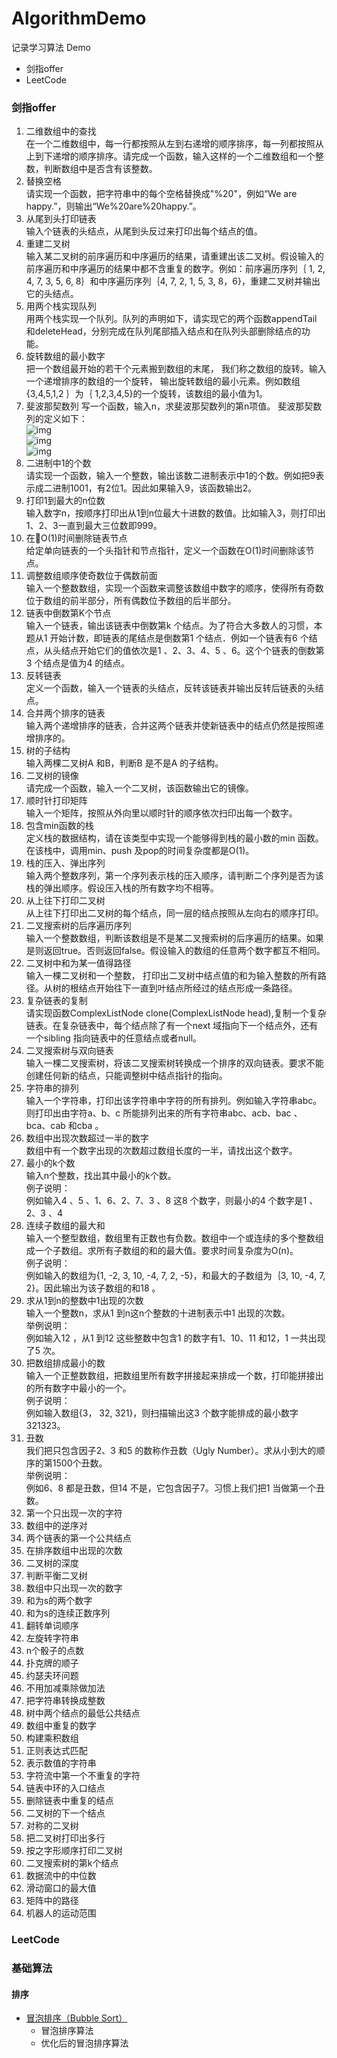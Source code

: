 # AlgorithmDemo
记录学习算法 Demo 
- 剑指offer
- LeetCode

### 剑指offer
01. 二维数组中的查找  
在一个二维数组中，每一行都按照从左到右递增的顺序排序，每一列都按照从上到下递增的顺序排序。请完成一个函数，输入这样的一个二维数组和一个整数，判断数组中是否含有该整数。
1. 替换空格  
请实现一个函数，把字符串中的每个空格替换成"%20"，例如“We are happy.”，则输出“We%20are%20happy.”。
1. 从尾到头打印链表   
输入个链表的头结点，从尾到头反过来打印出每个结点的值。
1. 重建二叉树   
输入某二叉树的前序遍历和中序遍历的结果，请重建出该二叉树。假设输入的前序遍历和中序遍历的结果中都不含重复的数字。例如：前序遍历序列｛ 1, 2, 4, 7, 3, 5, 6, 8｝和中序遍历序列｛4, 7, 2, 1, 5, 3, 8，6}，重建二叉树并输出它的头结点。
1. 用两个栈实现队列   
用两个栈实现一个队列。队列的声明如下，请实现它的两个函数appendTail 和deleteHead，分别完成在队列尾部插入结点和在队列头部删除结点的功能。
1. 旋转数组的最小数字   
把一个数组最开始的若干个元素搬到数组的末尾， 我们称之数组的旋转。输入一个递增排序的数组的一个旋转， 输出旋转数组的最小元素。例如数组{3,4,5,1,2 ｝为｛ 1,2,3,4,5}的一个旋转，该数组的最小值为1。
1. 斐波那契数列
写一个函数，输入n，求斐波那契数列的第n项值。
斐波那契数列的定义如下：   
![img](https://wikimedia.org/api/rest_v1/media/math/render/svg/58ebe8b2d5551fb272cd4258940fe1e492592d02)   
![img](https://wikimedia.org/api/rest_v1/media/math/render/svg/c374ba08c140de90c6cbb4c9b9fcd26e3f99ef56)   
![img](https://wikimedia.org/api/rest_v1/media/math/render/svg/4fa6d281e7a54e08aeffeef7458ddc0884333686)
1. 二进制中1的个数   
请实现一个函数，输入一个整数，输出该数二进制表示中1的个数。例如把9表示成二进制1001，有2位1。因此如果输入9，该函数输出2。
1. 打印1到最大的n位数   
输入数字n，按顺序打印出从1到n位最大十进数的数值。比如输入3，则打印出1、2、3一直到最大三位数即999。
1. 在O(1)时间删除链表节点   
给定单向链表的一个头指针和节点指针，定义一个函数在O(1)时间删除该节点。
1. 调整数组顺序使奇数位于偶数前面   
输入一个整数数组，实现一个函数来调整该数组中数字的顺序，使得所有奇数位于数组的前半部分，所有偶数位予数组的后半部分。
1. 链表中倒数第K个节点   
输入一个链表，输出该链表中倒数第k 个结点。为了符合大多数人的习惯，本题从1 开始计数，即链表的尾结点是倒数第1 个结点．例如一个链表有6 个结点，从头结点开始它们的值依次是1 、2、3、4、5 、6。这个个链表的倒数第3 个结点是值为4 的结点。
1. 反转链表   
定义一个函数，输入一个链表的头结点，反转该链表并输出反转后链表的头结点。
1. 合并两个排序的链表   
输入两个递增排序的链表，合并这两个链表并使新链表中的结点仍然是按照递增排序的。
1. 树的子结构   
输入两棵二叉树A 和B，判断B 是不是A 的子结构。
1. 二叉树的镜像   
请完成一个函数，输入一个二叉树，该函数输出它的镜像。
1. 顺时针打印矩阵   
输入一个矩阵，按照从外向里以顺时针的顺序依次扫印出每一个数字。
1. 包含min函数的栈   
定义栈的数据结构，请在该类型中实现一个能够得到栈的最小数的min 函数。在该栈中，调用min、push 及pop的时间复杂度都是O(1)。
1. 栈的压入、弹出序列   
输入两个整数序列，第一个序列表示栈的压入顺序，请判断二个序列是否为该栈的弹出顺序。假设压入栈的所有数字均不相等。
1. 从上往下打印二叉树   
从上往下打印出二叉树的每个结点，同一层的结点按照从左向右的顺序打印。
1. 二叉搜索树的后序遍历序列   
输入一个整数数组，判断该数组是不是某二叉搜索树的后序遍历的结果。如果是则返回true。否则返回false。假设输入的数组的任意两个数字都互不相同。
1. 二叉树中和为某一值得路径   
输入一棵二叉树和一个整数， 打印出二叉树中结点值的和为输入整数的所有路径。从树的根结点开始往下一直到叶结点所经过的结点形成一条路径。
1. 复杂链表的复制   
请实现函数ComplexListNode clone(ComplexListNode head),复制一个复杂链表。在复杂链表中，每个结点除了有一个next 域指向下一个结点外，还有一个sibling 指向链表中的任意结点或者null。
1. 二叉搜索树与双向链表   
输入一棵二叉搜索树，将该二叉搜索树转换成一个排序的双向链表。要求不能创建任何新的结点，只能调整树中结点指针的指向。
1. 字符串的排列   
输入一个字符串，打印出该字符串中字符的所有排列。例如输入字符串abc。则打印出由字符a、b、c 所能排列出来的所有字符串abc、acb、bac 、bca、cab 和cba 。
1. 数组中出现次数超过一半的数字   
数组中有一个数字出现的次数超过数组长度的一半，请找出这个数字。
1. 最小的k个数   
输入n个整数，找出其中最小的k个数。   
例子说明：   
例如输入4 、5 、1、6、2、7、3 、8 这8 个数字，则最小的4 个数字是1 、2、3 、4
1. 连续子数组的最大和   
输入一个整型数组，数组里有正数也有负数。数组中一个或连续的多个整数组成一个子数组。求所有子数组的和的最大值。要求时间复杂度为O(n)。   
例子说明：   
例如输入的数组为{1, -2, 3, 10, -4, 7, 2, -5}，和最大的子数组为｛3, 10, -4, 7, 2}。因此输出为该子数组的和18 。
1. 求从1到n的整数中1出现的次数   
输入一个整数n，求从1 到n这n个整数的十进制表示中1 出现的次数。   
举例说明：   
例如输入12 ，从1 到12 这些整数中包含1 的数字有1、10、11 和12，1 一共出现了5 次。
1. 把数组排成最小的数   
输入一个正整数数组，把数组里所有数字拼接起来排成一个数，打印能拼接出的所有数字中最小的一个。   
例子说明：   
例如输入数组{3， 32, 321}，则扫描输出这3 个数字能排成的最小数字321323。
1. 丑数   
我们把只包含因子2、3 和5 的数称作丑数（Ugly Number）。求从小到大的顺序的第1500个丑数。   
举例说明：   
例如6、8 都是丑数，但14 不是，它包含因子7。习惯上我们把1 当做第一个丑数。
1. 第一个只出现一次的字符
2. 数组中的逆序对
3. 两个链表的第一个公共结点
4. 在排序数组中出现的次数
5. 二叉树的深度
6. 判断平衡二叉树
7. 数组中只出现一次的数字
8. 和为s的两个数字
9. 和为s的连续正数序列
10. 翻转单词顺序
11. 左旋转字符串
12. n个骰子的点数
13. 扑克牌的顺子
14. 约瑟夫环问题
15. 不用加减乘除做加法
16. 把字符串转换成整数
17. 树中两个结点的最低公共结点
18. 数组中重复的数字
19. 构建乘积数组
20. 正则表达式匹配
21. 表示数值的字符串
22. 字符流中第一个不重复的字符
23. 链表中环的入口结点
24. 删除链表中重复的结点
25. 二叉树的下一个结点
26. 对称的二叉树
27. 把二叉树打印出多行
28. 按之字形顺序打印二叉树
29. 二叉搜索树的第k个结点
30. 数据流中的中位数
31. 滑动窗口的最大值
32. 矩阵中的路径
33. 机器人的运动范围
### LeetCode

### 基础算法
#### 排序
- [冒泡排序（Bubble Sort）](../Algorithm/src/main/java/algorithms/common/sorr/sort.md)
    - 冒泡排序算法
    - 优化后的冒泡排序算法

